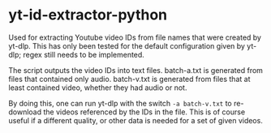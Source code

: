 # yt-id-extractor-python
Used for extracting Youtube video IDs from file names that were created by yt-dlp.
This has only been tested for the default configuration given by yt-dlp; regex still needs to be implemented.

The script outputs the video IDs into text files.
batch-a.txt is generated from files that contained only audio.
batch-v.txt is generated from files that at least contained video, whether they had audio or not.

By doing this, one can run yt-dlp with the switch ```-a batch-v.txt``` to re-download the videos referenced by the IDs in the file. This is of course useful if a different quality, or other data is needed for a set of given videos.
